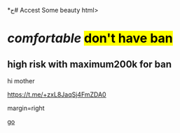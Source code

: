 *ج# Accest
Some beauty
html>
<head>
<meta charset="utf–8">
<title>Fc 24 <br>ul &nbs; coin </title>
</head>
<body>
<h1><i>comfortable</i> <mark>don't have ban<mark></h1>
<h2>high risk with <b>maximum200k for ban</b></h2>
<p>hi mother</p>
  
<a href>https://t.me/+zxL8JaqSj4FmZDA0</a>


  <body>margin=right


    
<a href="Html.1" target="self"> go </a>

</body>

